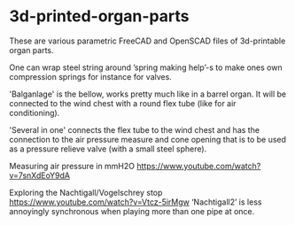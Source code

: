 # 3d-printed-organ-parts

These are various parametric FreeCAD and OpenSCAD files of 3d-printable organ parts. 

One can wrap steel string around ’spring making help’-s to make ones own compression springs for instance for valves.  

'Balganlage' is the bellow, works pretty much like in a barrel organ. It will be connected to the wind chest with a round flex tube (like for air conditioning).

'Several in one' connects the flex tube to the wind chest and has the connection to the air pressure measure and cone opening that is to be used as a pressure relieve valve (with a small steel sphere).

Measuring air pressure in mmH2O https://www.youtube.com/watch?v=7snXdEoY9dA

Exploring the Nachtigall/Vogelschrey stop https://www.youtube.com/watch?v=Vtcz-5irMgw
‘Nachtigall2’ is less annoyingly synchronous when playing more than one pipe at once.